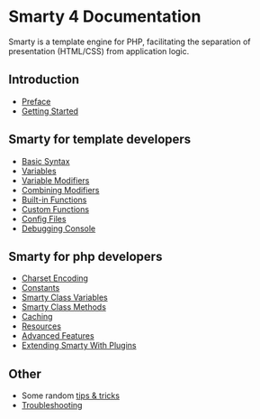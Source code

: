# Smarty 4 Documentation

Smarty is a template engine for PHP, facilitating the separation of presentation (HTML/CSS) from application logic. 

## Introduction
- [Preface](./preface.md)
- [Getting Started](./getting-started.md)

## Smarty for template developers
- [Basic Syntax](./designers/language-basic-syntax.md)
- [Variables](./designers/language-variables.md)
- [Variable Modifiers](./designers/language-modifiers.md)
- [Combining Modifiers](./designers/language-combining-modifiers.md)
- [Built-in Functions](./designers/language-builtin-functions.md)
- [Custom Functions](./designers/language-custom-functions.md)
- [Config Files](./designers/config-files.md)
- [Debugging Console](./designers/chapter-debugging-console.md)

## Smarty for php developers
- [Charset Encoding](./programmers/charset.md)
- [Constants](./programmers/smarty-constants.md)
- [Smarty Class Variables](./programmers/api-variables.md)
- [Smarty Class Methods](./programmers/api-functions.md)
- [Caching](./programmers/caching.md)
- [Resources](./programmers/resources.md)
- [Advanced Features](./programmers/advanced-features.md)
- [Extending Smarty With Plugins](./programmers/plugins.md)

## Other
- Some random [tips & tricks](./appendixes/tips.md)
- [Troubleshooting](./appendixes/troubleshooting.md)
